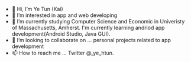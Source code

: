 - 👋 Hi, I’m Ye Tun (Kai)
- 👀 I’m interested in app and web developing
- 🌱 I’m currently studying Computer Science and Economic in Univeristy of Massachusetts, Amherst.
      I'm currently learning andriod app development(Android Studio, Java GUI).
- 💞️ I’m looking to collaborate on ... personal projects related to app development
- 📫 How to reach me ... Twitter @_ye_htun.

<!---
yehtunkhine/yehtunkhine is a ✨ special ✨ repository because its `README.md` (this file) appears on your GitHub profile.
You can click the Preview link to take a look at your changes.
--->
